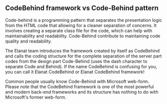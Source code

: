 ## CodeBehind framework vs Code-Behind pattern

Code-behind is a programming pattern that separates the presentation logic from the HTML code that allowing for a cleaner separation of concerns. It involves creating a separate class file for the code, which can help with maintainability and readability. Code-Behind contribute to maintaining code quality and readability.

The Elanat team introduces the framework created by itself as CodeBehind and calls the coding structure for the complete separation of the server part codes from the design part Code-Behind (uses the dash character to separate Code and Behind). If the name CodeBehind is confusing for you, you can call it Elanat CodeBehind or Elanat CodeBehind framework!

Common people usually know Code-Behind with Microsoft web-form. Please note that the CodeBehind framework is one of the most powerful and modern back-end frameworks and its structure has nothing to do with Microsoft's former web-form.
